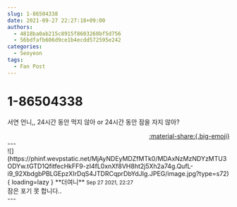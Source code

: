 ```yaml
---
slug: 1-86504338
date: 2021-09-27 22:27:18+09:00
authors:
  - 4818ba0ab215c8915f8603260bf5d756
  - 56bdfafb606d9ce1b4ecdd572595e242
categories:
  - Seoyeon
tags:
  - Fan Post
---
```


# 1-86504338

<div class="post-container" markdown="1">
<div class="content-container md-sidebar__scrollwrap" markdown="1">

서연 언니,, 24시간 동안 먹지 않아 or 24시간 동안 잠을 자지 않아?

</div>
</div>

<div style="text-align: right;" markdown="1">
<a href="https://weverse.io/fromis9/fanpost/1-86504338" style="text-align: right;">:material-share:{.big-emoji}</a>
</div>
---

<div class="comments-container md-sidebar__scrollwrap" markdown="1">
<div class="comment" markdown="1">
<div class='id-container' markdown="1">
![](https://phinf.wevpstatic.net/MjAyNDEyMDZfMTk0/MDAxNzMzNDYzMTU3ODYw.tGTD1QfitfecHkFF9-zI4fL0xnXf8VH8ht2j5Xh2a74g.QufL-i9_92XbdgbPBLGEpzXIrDqS4JTDRCqprDbYdJIg.JPEG/image.jpg?type=s72){ loading=lazy }
**<span class="artist">더여니</span>** <small>Sep 27 2021, 22:27</small><br>
</div>
<div class='comment-body' markdown="1">
잠은 포기 못 합니다..
</div>
</div>
</div>
---
